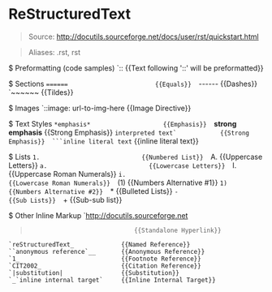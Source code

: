 # ReStructuredText

> Source: http://docutils.sourceforge.net/docs/user/rst/quickstart.html

> Aliases: .rst, rst

$ Preformatting (code samples)
    `::                            {{Text following '::' will be preformatted}} 

$ Sections
    `======                        {{Equals}} 
    `------                        {{Dashes}} 
    `~~~~~~                        {{Tildes}} 

$ Images
    `::image: url-to-img-here      {{Image Directive}} 

$ Text Styles
    `*emphasis*                    {{Emphasis}} 
    `**strong emphasis**           {{Strong Emphasis}} 
    ``interpreted text`            {{Strong Emphasis}} 
    ```inline literal text``       {{inline literal text}} 

$ Lists
    `1.                            {{Numbered List}} 
    `A.                            {{Uppercase Letters}} 
    `a.                            {{Lowercase Letters}} 
    `I.                            {{Uppercase Roman Numerals}} 
    `i.                            {{Lowercase Roman Numerals}} 
    `(1)                           {{Numbers Alternative #1}} 
    `1)                            {{Numbers Alternative #2}} 
    `*                             {{Bulleted Lists}} 
    `-                             {{Sub Lists}} 
    `+                             {{Sub-sub list}} 

$ Other Inline Markup
    `http://docutils.sourceforge.net
>                                  {{Standalone Hyperlink}} 
    `reStructuredText_             {{Named Reference}} 
    ``anonymous reference`__       {{Anonymous Reference}} 
    `1_                            {{Footnote Reference}} 
    `CIT2002_                      {{Citation Reference}} 
    `|substitution|                {{Substitution}} 
    `_`inline internal target`     {{Inline Internal Target}} 

